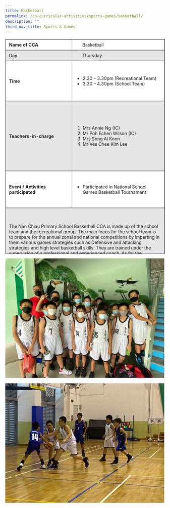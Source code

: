```yaml
---
title: Basketball
permalink: /co-curricular-activities/sports-games/basketball/
description: ""
third_nav_title: Sports & Games
---
```

<table border="1" style="box-sizing: inherit; border-collapse: collapse; border-spacing: 0px; max-width: 100%; width: 728.025px; height: 678px;"><tbody style="box-sizing: inherit;"><tr style="box-sizing: inherit; background: rgb(255, 255, 255); height: 23px;"><td style="box-sizing: inherit; padding: 5px 10px; width: 293.913px; height: 23px;"><strong style="box-sizing: inherit; font-weight: 700;">Name of CCA</strong></td><td style="box-sizing: inherit; padding: 5px 10px; width: 433.112px; height: 23px;">&nbsp; &nbsp; &nbsp; Basketball</td></tr><tr style="box-sizing: inherit; background: rgb(230, 230, 230); height: 23px;"><td style="box-sizing: inherit; padding: 5px 10px; width: 293.913px; height: 23px;"><strong style="box-sizing: inherit; font-weight: 500;">Day</strong></td><td style="box-sizing: inherit; padding: 5px 10px; width: 433.112px; height: 23px;">&nbsp; &nbsp; &nbsp; Thursday</td></tr><tr style="box-sizing: inherit; background: rgb(255, 255, 255); height: 127px;"><td style="box-sizing: inherit; padding: 5px 10px; width: 293.913px; height: 80px;"><strong style="box-sizing: inherit; font-weight: 700;">Time</strong></td><td style="box-sizing: inherit; padding: 5px 10px; width: 433.112px; height: 80px;"><ul style="box-sizing: inherit;"><li style="box-sizing: inherit;">2.30 – 3.30pm (Recreational Team)</li><li style="box-sizing: inherit;">3.30 – 4.30pm (School Team)</li></ul></td></tr><tr style="box-sizing: inherit; background: rgb(230, 230, 230); height: 221px;"><td style="box-sizing: inherit; padding: 5px 10px; width: 293.913px; height: 69px;"><strong style="box-sizing: inherit; font-weight: 700;">Teachers-in-charge</strong></td><td style="box-sizing: inherit; padding: 5px 10px; width: 433.112px; height: 69px;"><ol style="box-sizing: inherit;"><li style="box-sizing: inherit;">Mrs Annie Ng (IC)</li><li style="box-sizing: inherit; text-align: left;">Mr Poh Echen Wilson (IC)</li><li style="box-sizing: inherit;">Mrs Song Ai Koon</li><li style="box-sizing: inherit;">Mr Ves Chee Kim Lee</li></ol></td></tr><tr style="box-sizing: inherit; background: rgb(255, 255, 255); height: 106px;"><td style="box-sizing: inherit; padding: 5px 10px; width: 293.913px; height: 106px;"><strong style="box-sizing: inherit; font-weight: 700;">Event / Activities participated</strong></td><td style="box-sizing: inherit; padding: 5px 10px; width: 433.112px; height: 106px;"><ul style="box-sizing: inherit;"><li style="box-sizing: inherit;">Participated in National School&nbsp; Games Basketball Tournament</li></ul></td></tr><tr style="box-sizing: inherit; background: rgb(230, 230, 230); height: 377px;"><td colspan="2" style="box-sizing: inherit; padding: 5px 10px; width: 727.025px; height: 377px;">The Nan Chiau Primary School Basketball CCA is made up of the school team and the recreational group. The main focus for the school team is to prepare for the annual zonal and national competitions by imparting in them various games strategies such as Defensive and attacking strategies and high level basketball skills. They are trained under the supervision of a professional and experienced coach. As for the recreational group, the focus is in developing fundamental basketball skills such as ball-handling, dribbling and passing, shooting and also in understanding the rules and regulations of the game. This is to enable them to learn to play and enjoy the game, as well as to develop the passion for Basketball. Our teachers supervise and coach them.&nbsp; Both the school team and the recreational group are engage in physical training every week to improve their fitness level. We are also committed to instilling in our students the school values of Respect, Responsibility, Sincerity, and Perseverance. Through the regular training and competition matches, the members also have the opportunities to develop their leadership skills, teamwork and sportsmanship.</td></tr></tbody></table>

![](/images/PHOTO-2022-07-29-14-12-07%20(2).jpg)

![](/images/PHOTO-2022-07-29-15-20-47%20(4).jpg)